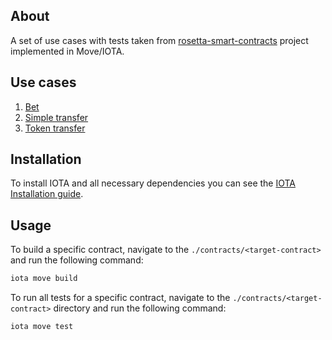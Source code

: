 ## About

A set of use cases with tests taken from [rosetta-smart-contracts](https://github.com/blockchain-unica/rosetta-smart-contracts) project implemented in Move/IOTA.

## Use cases

1. [Bet](contracts/bet)
2. [Simple transfer](contracts/simple_transfer)
3. [Token transfer](contracts/token_transfer)

## Installation

To install IOTA and all necessary dependencies you can see the [IOTA Installation guide](https://docs.iota.org/developer/getting-started/install-iota).

## Usage

To build a specific contract, navigate to the `./contracts/<target-contract>` and run the following command:

```bash
iota move build
```

To run all tests for a specific contract, navigate to the `./contracts/<target-contract>` directory and run the following command:

```bash
iota move test
```
